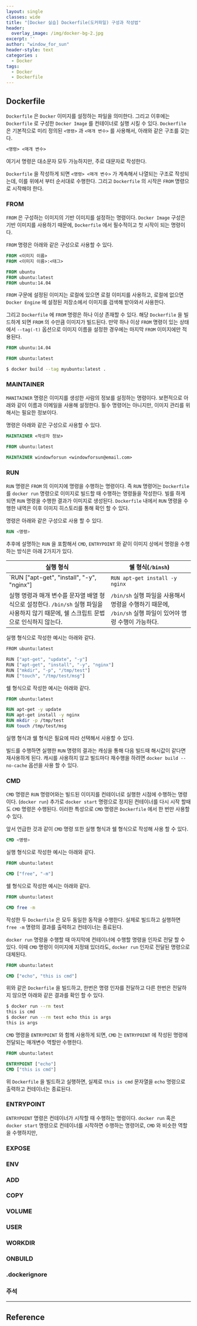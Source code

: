 ```yaml
--- 
layout: single
classes: wide
title: "[Docker 실습] Dockerfile(도커파일) 구성과 작성법"
header:
  overlay_image: /img/docker-bg-2.jpg
excerpt: ''
author: "window_for_sun"
header-style: text
categories :
  - Docker
tags:
  - Docker
  - Dockerfile
---  
```


## Dockerfile
`Dockerfile` 은 `Docker` 이미지를 설정하는 파일을 의미한다. 
그리고 이후에는 `Dockerfile` 로 구성한 `Docker Image` 를 컨테이너로 실행 시킬 수 있다. 
`Dockerfile` 은 기본적으로 미리 정의된 `<명령>` 과 `<매개 변수>` 를 사용해서, 아래와 같은 구조를 갖는다. 

```dockerfile
<명령> <매개 변수>
```  

여기서 명령은 대소문자 모두 가능하지만, 주로 대문자로 작성한다.  

`Dockerfile` 을 작성하게 되면 `<명령> <매개 변수>` 가 계속해서 나열되는 구조로 작성되는데, 
이를 위에서 부터 순서대로 수행한다. 그리고 `Dockerfile` 의 시작은 `FROM` 명령으로 시작해야 한다. 


### FROM 
`FROM` 은 구성하는 이미지의 기반 이미지를 설정하는 명령이다. 
`Docker Image` 구성은 기반 이미지를 사용하기 때문에, 
`Dockerfile` 에서 필수적이고 첫 시작이 되는 명령이다. 

`FROM` 명령은 아래와 같은 구성으로 사용할 수 있다. 

```dockerfile
FROM <이미지 이름>
FROM <이미지 이름>:<태그>

FROM ubuntu
FROM ubuntu:latest
FROM ubuntu:14.04
```  

`FROM` 구문에 설정된 이미지는 로컬에 있으면 로컬 이미지를 사용하고, 
로컬에 없으면 `Docker Engine` 에 설정된 저장소에서 이미지를 검색해 받아와서 사용한다.  

그리고 `Dockerfile` 에 `FROM` 명령은 하나 이상 존재할 수 있다. 
해당 `Dockerfile` 을 빌드하게 되면 `FROM` 의 수만큼 이미지가 빌드된다. 
만약 하나 이상 `FROM` 명령이 있는 상태에서 `--tag(-t)` 옵션으로 이미지 이름을 설정한 경우에는 마지막 `FROM` 이미지에만 적용된다. 


```dockerfile
FROM ubuntu:14.04

FROM ubuntu:latest
```  

```bash
$ docker build --tag myubuntu:latest .
```

### MAINTAINER
`MANITAINER` 명령은 이미지를 생성한 사람의 정보를 설정하는 명령이다. 
보편적으로 아래와 같이 이름과 이메일을 사용해 설정한다. 
필수 명령어는 아니지만, 이미지 관리를 위해서는 필요한 정보이다.  

명령은 아래와 같은 구성으로 사용할 수 있다. 

```dockerfile
MAINTAINER <작성자 정보>
```  

```dockerfile
FROM ubuntu:latest

MAINTAINER windowforsun <windowforsun@email.com>
```  

### RUN
`RUN` 명령은 `FROM` 의 이미지에 명령을 수행하는 명령이다. 
즉 `RUN` 명령어는 `Dockerfile` 를 `docker run` 명령으로 이미지로 빌드할 때 수행하는 명령들을 작성한다. 
빌를 하게 되면 `RUN` 명령을 수행한 결과가 이미지로 생성된다. 
`Dockerfile` 내에서 `RUN` 명령을 수행한 내역은 이후 이미지 히스토리를 통해 확인 할 수 있다.  

명령은 아래와 같은 구성으로 사용 할 수 있다. 

```dockerfile
RUN <명령>
```  

추후에 설명하는 `RUN` 을 포함해서 `CMD`, `ENTRYPOINT` 와 같이 이미지 상에서 명령을 수행하는 방식은 아래 2가지가 있다. 
 
실행 형식|쉘 형식(`/binsh`)
---|---
`RUN ["apt-get", "install", "-y", "nginx"]| `RUN apt-get install -y nginx`
실행 명령과 매개 변수를 문자열 배열 형식으로 설정한다. `/bin/sh` 실행 파일을 사용하지 않기 때문에, 쉘 스크립트 문법으로 인식하지 않는다.|`/bin/sh` 실행 파일을 사용해서 명령을 수행하기 때문에, `/bin/sh` 실행 파일이 있어야 명령 수행이 가능하다.

실행 형식으로 작성한 예시는 아래와 같다. 

```bash
FROM ubuntu:latest

RUN ["apt-get", "update", "-y"]
RUN ["apt-get", "install", "-y", "nginx"]
RUN ["mkdir", "-p", "/tmp/test"]
RUN ["touch", "/tmp/test/msg"]
```  

쉘 형식으로 작성한 예시는 아래와 같다. 

```dockerfile
FROM ubuntu:latest

RUN apt-get -y update
RUN apt-get install -y nginx
RUN mkdir -p /tmp/test
RUN touch /tmp/test/msg
```  

실행 형식과 쉘 형식은 필요에 따라 선택해서 사용할 수 있다.  

빌드를 수행하면 실행한 `RUN` 명령의 결과는 캐싱을 통해 다음 빌드때 해시값이 같다면 재사용하게 된다. 
캐시를 사용하지 않고 빌드마다 재수행을 하려면 `docker build --no-cache` 옵션을 사용 할 수 있다. 


### CMD
`CMD` 명령은 `RUN` 명령어와는 빌드된 이미지를 컨테이너로 실행한 시점에 수행하는 명령이다. (`docker run`)
추가로 `docker start` 명령으로 정지된 컨테이너를 다시 시작 할때도 `CMD` 명령은 수행된다. 
이러한 특성으로 `CMD` 명령은 `Dockerfile` 에서 한 번만 사용할 수 있다. 

앞서 언급한 것과 같이 `CMD` 명령 또한 실행 형식과 쉘 형식으로 작성해 사용 할 수 있다. 

```dockerfile
CMD <명령>
```  

실행 형식으로 작성한 예시는 아래와 같다. 

```dockerfile
FROM ubuntu:latest

CMD ["free", "-m"]
```  

쉘 형식으로 작성한 예시는 아래와 같다. 

```dockerfile
FROM ubuntu:latest

CMD free -m
```  

작성한 두 `Dockerfile` 은 모두 동일한 동작을 수행한다. 
실제로 빌드하고 실행하면 `free -m` 명령의 결과를 출력하고 컨테이너는 종료된다.  

`docker run` 명령을 수행할 때 마지막에 컨테이너에 수행할 명령을 인자로 전달 할 수 있다. 
이때 `CMD` 명령이 이미지에 지정돼 있더라도, `docker run` 인자로 전달된 명령으로 대체된다. 

```dockerfile
FROM ubuntu:latest

CMD ["echo", "this is cmd"]
```  

위와 같은 `Dockerfile` 을 빌드하고, 한번은 명령 인자를 전달하고 다른 한번은 전달하지 않으면 아래와 같은 결과를 확인 할 수 있다. 

```bash
$ docker run --rm test
this is cmd
$ docker run --rm test echo this is args
this is args
```  


`CMD` 명령을 `ENTRYPOINT` 와 함께 사용하게 되면, 
`CMD` 는 `ENTRYPOINT` 에 작성된 명령에 전달되는 매개변수 역할만 수행한다. 

```dockerfile
FROM ubuntu:latest

ENTRYPOINT ["echo"]
CMD ["this is cmd"]
```  

위 `Dockerfile` 을 빌드하고 실행하면,
실제로 `this is cmd` 문자열을 `echo` 명령으로 출력하고 컨테이너는 종료된다. 

### ENTRYPOINT
`ENTRYPOINT` 명령은 컨테이너가 시작할 때 수행하는 명령이다. 
`docker run` 혹은 `docker start` 명령으로 컨테이너를 시작하면 수행하는 명령어로, 
`CMD` 와 비슷한 역할을 수행하지만, 

### EXPOSE

### ENV

### ADD

### COPY

### VOLUME

### USER

### WORKDIR

### ONBUILD

### .dockerignore

### 주석





---
## Reference
	